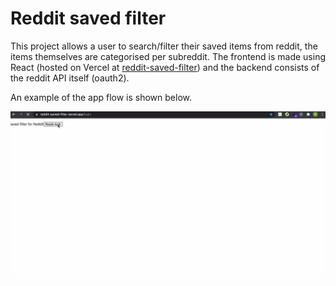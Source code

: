 # Reddit saved filter

This project allows a user to search/filter their saved items from reddit, the items themselves are categorised per subreddit. 
The frontend is made using React (hosted on Vercel at [reddit-saved-filter](https://reddit-saved-filter.vercel.app/)) 
and the backend consists of the reddit API itself (oauth2).

An example of the app flow is shown below.

![App flow](/public/app-flow.gif)
